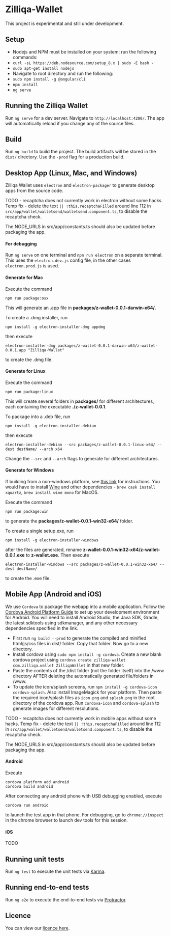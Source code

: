 # Zilliqa-Wallet

This project is experimental and still under development.

## Setup

- Nodejs and NPM must be installed on your system; run the following commands:
- `curl -sL https://deb.nodesource.com/setup_8.x | sudo -E bash -`
- `sudo apt-get install nodejs`
- Navigate to root directory and run the following:
- `sudo npm install -g @angular/cli`
- `npm install`
- `ng serve`

## Running the Zilliqa Wallet

Run `ng serve` for a dev server. Navigate to `http://localhost:4200/`. The app will automatically reload if you change any of the source files.

## Build

Run `ng build` to build the project. The build artifacts will be stored in the `dist/` directory. Use the `-prod` flag for a production build.

## Desktop App (Linux, Mac, and Windows)

Zilliqa Wallet uses `electron` and `electron-packager` to generate desktop apps from the source code.

TODO - recaptcha does not currently work in electron without some hacks. Temp fix - delete the text `|| !this.recaptchaFilled` around line 112 in `src/app/wallet/walletsend/walletsend.component.ts`, to disable the recaptcha check.

The NODE_URLS in src/app/constants.ts should also be updated before packaging the app.

#### For debugging
Run `ng serve` on one terminal and `npm run electron` on a separate terminal. This uses the `electron.dev.js` config file, in the other cases `electron.prod.js` is used.

#### Generate for Mac
Execute the command
```
npm run package:osx
````
This will generate an .app file in **packages/z-wallet-0.0.1-darwin-x64/**. 

To create a .dmg installer, run 
```
npm install -g electron-installer-dmg appdmg
``` 
then execute 
```
electron-installer-dmg packages/z-wallet-0.0.1-darwin-x64/z-wallet-0.0.1.app "Zilliqa-Wallet"
``` 
to create the .dmg file.

#### Generate for Linux
Execute the command
```
npm run package:linux
```
This will create several folders in **packages/** for different architectures, each containing the executable **./z-wallet-0.0.1**.

To package into a .deb file, run 
```
npm install -g electron-installer-debian
``` 
then execute  
```
electron-installer-debian --src packages/z-wallet-0.0.1-linux-x64/ --dest destName/ --arch x64
```
Change the `--src` and `--arch` flags to generate for different architectures.

#### Generate for Windows
If building from a non-windows platform, see [this link](https://github.com/electron-userland/electron-packager#building-windows-apps-from-non-windows-platforms) for instructions. You would have to install [Wine](https://wiki.winehq.org/Download) and other dependencies - `brew cask install xquartz`, `brew install wine mono` for MacOS.

Execute the command
```
npm run package:win
```
to generate the **packages/z-wallet-0.0.1-win32-x64/** folder.

To create a single setup.exe, run 
```
npm install -g electron-installer-windows
``` 
after the files are generated, rename **z-wallet-0.0.1-win32-x64/z-wallet-0.0.1.exe** to **z-wallet.exe**. Then execute
```
electron-installer-windows --src packages/z-wallet-0.0.1-win32-x64/ --dest destName/
``` 
to create the .exe file.

## Mobile App (Android and iOS)
We use `Cordova` to package the webapp into a mobile application. Follow the [Cordova Android Platform Guide](https://cordova.apache.org/docs/en/latest/guide/platforms/android/) to set up your development environment for Android. You will need to install Android Studio, the Java SDK, Gradle, the latest sdktools using sdkmanager, and any other necessary dependencies specified in the link. 

- First run `ng build --prod` to generate the compiled and minified html/js/css files in dist/ folder. Copy that folder. Now go to a new directory.
- Install cordova using `sudo npm install -g cordova`. Create a new blank cordova project using `cordova create zilliqa-wallet com.zilliqa.wallet ZilliqaWallet` in that new folder.
- Paste the contents of the /dist folder (not the folder itself) into the /www directory AFTER deleting the automatically generated file/folders in /www.
- To update the icon/splash screens, run `npm install -g cordova-icon cordova-splash`. Also install ImageMagick for your platform. Then paste the required icon/splash files as `icon.png` and `splash.png` in the root directory of the cordova app. Run `cordova-icon` and `cordova-splash` to generate images for different resolutions.

TODO - recaptcha does not currently work in mobile apps without some hacks. Temp fix - delete the text `|| !this.recaptchaFilled` around line 112 in `src/app/wallet/walletsend/walletsend.component.ts`, to disable the recaptcha check.

The NODE_URLS in src/app/constants.ts should also be updated before packaging the app.


#### Android

Execute
```
cordova platform add android
cordova build android
```

After connecting any android phone with USB debugging enabled, execute
```
cordova run android
```
to launch the test app in that phone. For debugging, go to `chrome://inspect` in the chrome browser to launch dev tools for this session.

#### iOS
TODO

## Running unit tests

Run `ng test` to execute the unit tests via [Karma](https://karma-runner.github.io).

## Running end-to-end tests

Run `ng e2e` to execute the end-to-end tests via [Protractor](http://www.protractortest.org/).

## Licence 
You can view our [licence here](https://github.com/Zilliqa/Zilliqa-Wallet/blob/master/LICENSE).
